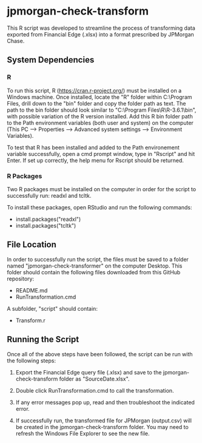 # jpmorgan-check-transform

This R script was developed to streamline the process of transforming data exported from Financial Edge (.xlsx) into a format prescribed by JPMorgan Chase.

## System Dependencies

### R
To run this script, R (https://cran.r-project.org/) must be installed on a Windows machine. Once installed, locate the "R" folder within C:\Program Files\, drill down to the "bin" folder and copy the folder path as text. The path to the bin folder should look similar to "C:\Program Files\R\R-3.6.1\bin", with possible variation of the R version installed. Add this R bin folder path to the Path environment variables (both user and system) on the computer (This PC --> Properties --> Advanced system settings --> Environment Variables).

To test that R has been installed and added to the Path environement variable successfully, open a cmd prompt window, type in "Rscript" and hit Enter. If set up correctly, the help menu for Rscript should be returned.

### R Packages
Two R packages must be installed on the computer in order for the script to successfully run: readxl and tcltk.

To install these packages, open RStudio and run the following commands:

- install.packages("readxl")
- install.packages("tcltk")


## File Location
In order to successfully run the script, the files must be saved to a folder named "jpmorgan-check-transformer" on the computer Desktop. This folder should contain the following files downloaded from this GitHub repository:

- README.md
- RunTransformation.cmd

A subfolder, "script" should contain:

- Transform.r


## Running the Script
Once all of the above steps have been followed, the script can be run with the following steps:

1. Export the Financial Edge query file (.xlsx) and save to the jpmorgan-check-transform folder as "SourceDate.xlsx".

2. Double click RunTransformation.cmd to call the transformation.

3. If any error messages pop up, read and then troubleshoot the indicated error.

4. If successfully run, the transformed file for JPMorgan (output.csv) will be created in the jpmorgan-check-transform folder. You may need to refresh the Windows File Explorer to see the new file.
